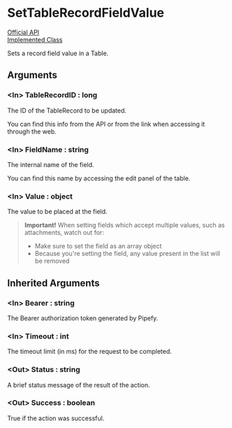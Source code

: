 # SetTableRecordFieldValue

[Official API](https://api-docs.pipefy.com/reference/mutations/setTableRecordFieldValue/)  
[Implemented Class](../Capgemini.Pipefy/TableRecord/SetTableRecordFieldValue.cs)

Sets a record field value in a Table.

## Arguments

### &lt;In&gt; TableRecordID : long

The ID of the TableRecord to be updated.

You can find this info from the API or from the link when accessing it through the web.

### &lt;In&gt; FieldName : string

The internal name of the field.

You can find this name by accessing the edit panel of the table.

### &lt;In&gt; Value : object

The value to be placed at the field.

> **Important!** When setting fields which accept multiple values, such as attachments, watch out for:
>
> - Make sure to set the field as an array object
> - Because you're setting the field, any value present in the list will be removed

## Inherited Arguments

### &lt;In&gt; Bearer : string

The Bearer authorization token generated by Pipefy.

### &lt;In&gt; Timeout : int

The timeout limit (in ms) for the request to be completed.

### &lt;Out&gt; Status : string

A brief status message of the result of the action.

### &lt;Out&gt; Success : boolean

True if the action was successful.